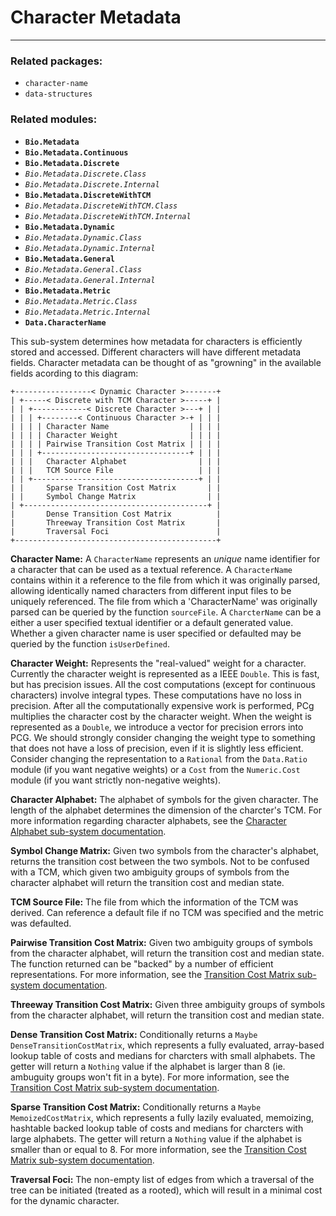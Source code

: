 # Character Metadata
---

### Related packages:
 * `character-name`
 * `data-structures`

### Related modules:

 - **`Bio.Metadata`**
 - **`Bio.Metadata.Continuous`**
 - **`Bio.Metadata.Discrete`**
 -  *`Bio.Metadata.Discrete.Class`*
 -  *`Bio.Metadata.Discrete.Internal`*
 - **`Bio.Metadata.DiscreteWithTCM`**
 -  *`Bio.Metadata.DiscreteWithTCM.Class`*
 -  *`Bio.Metadata.DiscreteWithTCM.Internal`*
 - **`Bio.Metadata.Dynamic`**
 -  *`Bio.Metadata.Dynamic.Class`*
 -  *`Bio.Metadata.Dynamic.Internal`*
 - **`Bio.Metadata.General`**
 -  *`Bio.Metadata.General.Class`*
 -  *`Bio.Metadata.General.Internal`*
 - **`Bio.Metadata.Metric`**
 -  *`Bio.Metadata.Metric.Class`*
 -  *`Bio.Metadata.Metric.Internal`*
 - **`Data.CharacterName`**

This sub-system determines how metadata for characters is efficiently stored and accessed. Different characters will have different metadata fields. Character metadata can be thought of as "growning" in the available fields acording to this diagram:

```
+-----------------< Dynamic Character >-------+
| +-----< Discrete with TCM Character >-----+ |
| | +------------< Discrete Character >---+ | |
| | | +--------< Continuous Character >-+ | | |
| | | | Character Name                  | | | |
| | | | Character Weight                | | | |
| | | | Pairwise Transition Cost Matrix | | | |
| | | +---------------------------------+ | | |
| | |   Character Alphabet                | | |
| | |   TCM Source File                   | | |
| | +-------------------------------------+ | |
| |     Sparse Transition Cost Matrix       | |
| |     Symbol Change Matrix                | |
| +-----------------------------------------+ |
|       Dense Transition Cost Matrix          |
|       Threeway Transition Cost Matrix       |
|       Traversal Foci                        |
+---------------------------------------------+
```

**Character Name:** 
A `CharacterName` represents an *unique* name identifier for a character that can be used as a textual reference. A `CharacterName` contains within it a reference to the file from which it was originally parsed, allowing identically named characters from different input files to be uniquely referenced. The file from which a 'CharacterName' was originally parsed can be queried by the function `sourceFile`. A `CharcterName` can be a either a user specified textual identifier or a default generated value. Whether a given character name is user specified or defaulted may be queried by the function `isUserDefined`.

**Character Weight:**
Represents the "real-valued" weight for a character. Currently the character weight is represented as a IEEE `Double`. This is fast, but has precision issues. All the cost computations (except for continuous characters) involve integral types. These computations have no loss in precision. After all the computationally expensive work is performed, PCg multiplies the character cost by the character weight. When the weight is represented as a `Double`, we introduce a vector for precision errors into PCG. We should strongly consider changing the weight type to something that does not have a loss of precision, even if it is slightly less efficient. Consider changing the representation to a `Rational` from the `Data.Ratio` module (if you want negative weights) or a `Cost` from the `Numeric.Cost` module (if you want strictly non-negative weights).
   
**Character Alphabet:**
The alphabet of symbols for the given character. The length of the alphabet determines the dimension of the charcter's TCM. For more information regarding character alphabets, see the [Character Alphabet sub-system documentation](https://github.com/amnh/PCG/blob/master/doc/architecture/Character-Alphabets.md).
   
**Symbol Change Matrix:**
Given two symbols from the character's alphabet, returns the transition cost between the two symbols. Not to be confused with a TCM, which given two ambiguity groups of symbols from the character alphabet will return the transition cost and median state.

**TCM Source File:**
The file from which the information of the TCM was derived. Can reference a default file if no TCM was specified and the metric was defaulted.

**Pairwise Transition Cost Matrix:**
Given two ambiguity groups of symbols from the character alphabet, will return the transition cost and median state. The function returned can be "backed" by a number of efficient representations. For more information, see the [Transition Cost Matrix sub-system documentation](https://github.com/amnh/PCG/blob/master/doc/architecture/Transition-Cost-Matrix.md).

**Threeway Transition Cost Matrix:**
Given three ambiguity groups of symbols from the character alphabet, will return the transition cost and median state.

**Dense Transition Cost Matrix:**
Conditionally returns a `Maybe DenseTransitionCostMatrix`, which represents a fully evaluated, array-based lookup table of costs and medians for charcters with small alphabets. The getter will return a `Nothing` value if the alphabet is larger than 8 (ie. ambuguity groups won't fit in a byte). For more information, see the [Transition Cost Matrix sub-system documentation](https://github.com/amnh/PCG/blob/master/doc/architecture/Transition-Cost-Matrix.md).

**Sparse Transition Cost Matrix:**
Conditionally returns a `Maybe MemoizedCostMatrix`, which represents a fully lazily evaluated, memoizing, hashtable backed lookup table of costs and medians for charcters with large alphabets. The getter will return a `Nothing` value if the alphabet is smaller than or equal to 8. For more information, see the [Transition Cost Matrix sub-system documentation](https://github.com/amnh/PCG/blob/master/doc/architecture/Transition-Cost-Matrix.md).

**Traversal Foci:**
The non-empty list of edges from which a traversal of the tree can be initiated (treated as a rooted), which will result in a minimal cost for the dynamic character.